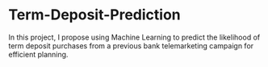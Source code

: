 # Term-Deposit-Prediction
In this project, I propose using Machine Learning to predict the likelihood of term deposit purchases from a previous bank telemarketing campaign for efficient planning.
